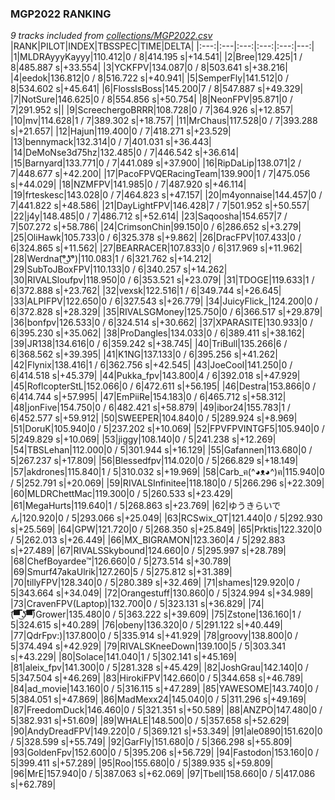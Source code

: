 ### MGP2022 RANKING
*9 tracks included from [collections/MGP2022.csv](/collections/MGP2022.csv)*
|RANK|PILOT|INDEX|TBSSPEC|TIME|DELTA|
|:---:|:---|:---:|:---:|:---:|---:|
|1|MLDRAyyyKayyy|110.412|0 / 8|414.195 s|+14.541|
|2|Bree|129.425|1 / 8|485.887 s|+33.554|
|3|YCKFPV|134.087|0 / 8|503.641 s|+38.216|
|4|eedok|136.812|0 / 8|516.722 s|+40.941|
|5|SemperFly|141.512|0 / 8|534.602 s|+45.641|
|6|FlossIsBoss|145.200|7 / 8|547.887 s|+49.329|
|7|NotSure|146.625|0 / 8|554.856 s|+50.754|
|8|NeonFPV|95.871|0 / 7|291.952 s||
|9|ScreechergoBRRR|108.728|0 / 7|364.926 s|+12.857|
|10|mv|114.628|1 / 7|389.302 s|+18.757|
|11|MrChaus|117.528|0 / 7|393.288 s|+21.657|
|12|Hajun|119.400|0 / 7|418.271 s|+23.529|
|13|bennymack|132.314|0 / 7|401.031 s|+36.443|
|14|DeMoNse3d75hz|132.485|0 / 7|446.542 s|+36.614|
|15|Barnyard|133.771|0 / 7|441.089 s|+37.900|
|16|RipDaLip|138.071|2 / 7|448.677 s|+42.200|
|17|PacoFPVQERacingTeam|139.900|1 / 7|475.056 s|+44.029|
|18|NZMFPV|141.985|0 / 7|487.920 s|+46.114|
|19|frteskesc|143.028|0 / 7|464.823 s|+47.157|
|20|m4yonnaise|144.457|0 / 7|441.822 s|+48.586|
|21|DayLightFPV|146.428|7 / 7|501.952 s|+50.557|
|22|j4y|148.485|0 / 7|486.712 s|+52.614|
|23|Saqoosha|154.657|7 / 7|507.272 s|+58.786|
|24|CrimsonChin|99.150|0 / 6|286.652 s|+3.279|
|25|OliHawk|105.733|0 / 6|325.378 s|+9.862|
|26|DracFPV|107.433|0 / 6|324.865 s|+11.562|
|27|BEARRACER|107.833|0 / 6|317.969 s|+11.962|
|28|Werdna(͡°͜ʖ͡°)|110.083|1 / 6|321.762 s|+14.212|
|29|SubToJBoxFPV|110.133|0 / 6|340.257 s|+14.262|
|30|RIVALSloufpv|118.950|0 / 6|353.521 s|+23.079|
|31|TDOGE|119.633|1 / 6|372.888 s|+23.762|
|32|vexsk|122.516|1 / 6|349.744 s|+26.645|
|33|ALPIFPV|122.650|0 / 6|327.543 s|+26.779|
|34|JuicyFlick_|124.200|0 / 6|372.828 s|+28.329|
|35|RIVALSGMoney|125.750|0 / 6|366.517 s|+29.879|
|36|bonfpv|126.533|0 / 6|324.514 s|+30.662|
|37|XPARASITE|130.933|0 / 6|395.230 s|+35.062|
|38|ProDangles|134.033|0 / 6|389.411 s|+38.162|
|39|JR138|134.616|0 / 6|359.242 s|+38.745|
|40|TriBull|135.266|6 / 6|368.562 s|+39.395|
|41|K1NG|137.133|0 / 6|395.256 s|+41.262|
|42|Flynix|138.416|1 / 6|362.756 s|+42.545|
|43|JoeCool|141.250|0 / 6|414.518 s|+45.379|
|44|Pukka_fpv|143.800|4 / 6|392.018 s|+47.929|
|45|RoflcopterStL|152.066|0 / 6|472.611 s|+56.195|
|46|Destra|153.866|0 / 6|414.744 s|+57.995|
|47|EmPiiRe|154.183|0 / 6|465.712 s|+58.312|
|48|jonFive|154.750|0 / 6|482.421 s|+58.879|
|49|ibor24|155.783|1 / 6|452.577 s|+59.912|
|50|SWEEPER|104.840|0 / 5|289.924 s|+8.969|
|51|DoruK|105.940|0 / 5|237.202 s|+10.069|
|52|FPVFPVINTGF5|105.940|0 / 5|249.829 s|+10.069|
|53|jiggy|108.140|0 / 5|241.238 s|+12.269|
|54|TBSLehan|112.000|0 / 5|301.944 s|+16.129|
|55|Gafannen|113.680|0 / 5|267.237 s|+17.809|
|56|Blessedfpv|114.020|0 / 5|266.829 s|+18.149|
|57|akdrones|115.840|1 / 5|310.032 s|+19.969|
|58|Carb_ฅ(^◕ᴥ◕^)ฅ|115.940|0 / 5|252.791 s|+20.069|
|59|RIVALSInfinitee|118.180|0 / 5|266.296 s|+22.309|
|60|MLDRChettMac|119.300|0 / 5|260.533 s|+23.429|
|61|MegaHurts|119.640|1 / 5|268.863 s|+23.769|
|62|ゆうきらいでん|120.920|0 / 5|293.066 s|+25.049|
|63|RCSwix_QT|121.440|0 / 5|292.930 s|+25.569|
|64|GPW|121.720|0 / 5|268.350 s|+25.849|
|65|Prktis|122.320|0 / 5|262.013 s|+26.449|
|66|MX_BIGRAMON|123.360|4 / 5|292.883 s|+27.489|
|67|RIVALSSkybound|124.660|0 / 5|295.997 s|+28.789|
|68|ChefBoyardee™|126.660|0 / 5|273.514 s|+30.789|
|69|Smurf47akaUlrik|127.260|5 / 5|275.812 s|+31.389|
|70|tillyFPV|128.340|0 / 5|280.389 s|+32.469|
|71|shames|129.920|0 / 5|343.664 s|+34.049|
|72|Orangestuff|130.860|0 / 5|324.994 s|+34.989|
|73|CravenFPV(Laptop)|132.700|0 / 5|323.131 s|+36.829|
|74|(͡▀̿̿ ͜ʖ͡▀̿̿)Grower|135.480|0 / 5|363.222 s|+39.609|
|75|Zstone|136.160|1 / 5|324.615 s|+40.289|
|76|obeny|136.320|0 / 5|291.122 s|+40.449|
|77|QdrFpv:)|137.800|0 / 5|335.914 s|+41.929|
|78|groovy|138.800|0 / 5|374.494 s|+42.929|
|79|RIVALSKneeDown|139.100|5 / 5|303.341 s|+43.229|
|80|Solace|141.040|1 / 5|302.141 s|+45.169|
|81|aleix_fpv|141.300|0 / 5|281.328 s|+45.429|
|82|JoshGrau|142.140|0 / 5|347.504 s|+46.269|
|83|HirokiFPV|142.660|0 / 5|344.658 s|+46.789|
|84|ad_movie|143.160|0 / 5|316.115 s|+47.289|
|85|YAWESOME|143.740|0 / 5|384.051 s|+47.869|
|86|MadMexx24|145.040|0 / 5|311.296 s|+49.169|
|87|FreedomDuck|146.460|0 / 5|321.351 s|+50.589|
|88|ANZPO|147.480|0 / 5|382.931 s|+51.609|
|89|WHALE|148.500|0 / 5|357.658 s|+52.629|
|90|AndyDreadFPV|149.220|0 / 5|369.121 s|+53.349|
|91|ale0890|151.620|0 / 5|328.599 s|+55.749|
|92|GarFly|151.680|0 / 5|366.298 s|+55.809|
|93|GoldenFpv|152.600|0 / 5|395.206 s|+56.729|
|94|Fastodon|153.160|0 / 5|399.411 s|+57.289|
|95|Roo|155.680|0 / 5|389.935 s|+59.809|
|96|MrE|157.940|0 / 5|387.063 s|+62.069|
|97|Tbell|158.660|0 / 5|417.086 s|+62.789|
